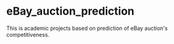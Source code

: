 # eBay_auction_prediction
This is academic projects based on prediction of eBay auction's competitiveness.
